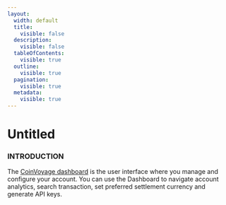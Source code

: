 ```yaml
---
layout:
  width: default
  title:
    visible: false
  description:
    visible: false
  tableOfContents:
    visible: true
  outline:
    visible: true
  pagination:
    visible: true
  metadata:
    visible: true
---
```


# Untitled

### INTRODUCTION

The [CoinVoyage dashboard](https://dashboard.coinvoyage.io/) is the user interface where you manage and configure your account. You can use the Dashboard to navigate account analytics, search transaction,  set preferred settlement currency and generate API keys.
